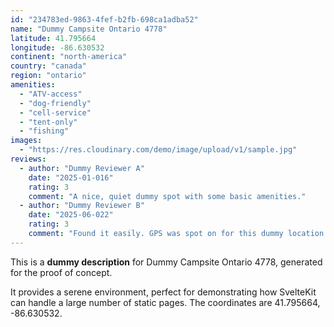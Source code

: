 ```yaml
---
id: "234783ed-9863-4fef-b2fb-698ca1adba52"
name: "Dummy Campsite Ontario 4778"
latitude: 41.795664
longitude: -86.630532
continent: "north-america"
country: "canada"
region: "ontario"
amenities:
  - "ATV-access"
  - "dog-friendly"
  - "cell-service"
  - "tent-only"
  - "fishing"
images:
  - "https://res.cloudinary.com/demo/image/upload/v1/sample.jpg"
reviews:
  - author: "Dummy Reviewer A"
    date: "2025-01-016"
    rating: 3
    comment: "A nice, quiet dummy spot with some basic amenities."
  - author: "Dummy Reviewer B"
    date: "2025-06-022"
    rating: 3
    comment: "Found it easily. GPS was spot on for this dummy location."
---
```


This is a **dummy description** for Dummy Campsite Ontario 4778, generated for the proof of concept.

It provides a serene environment, perfect for demonstrating how SvelteKit can handle a large number of static pages. The coordinates are 41.795664, -86.630532.
